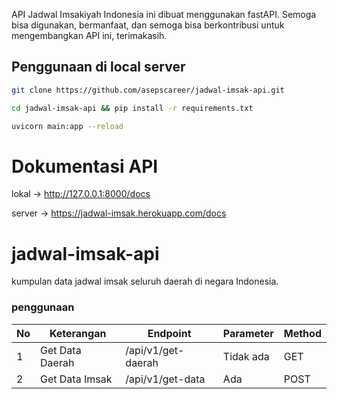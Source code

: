 API Jadwal Imsakiyah Indonesia ini dibuat menggunakan fastAPI. Semoga bisa digunakan, bermanfaat, dan semoga bisa berkontribusi untuk mengembangkan API ini, terimakasih.

## Penggunaan di local server
```bash
git clone https://github.com/asepscareer/jadwal-imsak-api.git
```

```bash
cd jadwal-imsak-api && pip install -r requirements.txt
```

```bash
uvicorn main:app --reload
```

# Dokumentasi API
lokal -> http://127.0.0.1:8000/docs

server -> https://jadwal-imsak.herokuapp.com/docs

# jadwal-imsak-api
kumpulan data jadwal imsak seluruh daerah di negara Indonesia.

### penggunaan

<table>
<thead>
<tr>
  <th>No</th>
  <th>Keterangan</th>
  <th>Endpoint</th>
  <th>Parameter</th>
  <th>Method</th>
</tr>
</thead>
<tbody>
  <tr>
    <td>1</td>
    <td>Get Data Daerah</td>
    <td>/api/v1/get-daerah</td>
    <td>Tidak ada</td>
    <td>GET</td>
  </tr>
  <tr>
    <td>2</td>
    <td>Get Data Imsak</td>
    <td>/api/v1/get-data</td>
    <td>Ada</td>
    <td>POST</td>
  </tr>
</tbody>
</table>